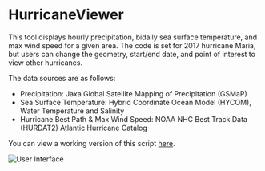 # HurricaneViewer
This tool displays hourly precipitation, bidaily sea surface temperature, and max wind speed for a given area. The code is set for 2017 hurricane Maria, but users can change the geometry, start/end date, and point of interest to view other hurricanes.

The data sources are as follows:
* Precipitation: Jaxa Global Satellite Mapping of Precipitation (GSMaP)
* Sea Surface Temperature: Hybrid Coordinate Ocean Model (HYCOM), Water Temperature and Salinity
* Hurricane Best Path & Max Wind Speed: NOAA NHC Best Track Data (HURDAT2) Atlantic Hurricane Catalog

You can view a working version of this script [here](https://code.earthengine.google.com/74c1c09a4c3f8256111c20096a94c7ed).

![User Interface](https://github.com/britnaybeaudry/britnaybeaudry.github.io/blob/master/assets/img/portfolio/hurricaneviewer.gif)
